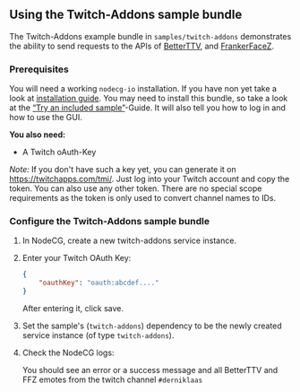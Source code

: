 ## Using the Twitch-Addons sample bundle

The Twitch-Addons example bundle in `samples/twitch-addons` demonstrates the
ability to send requests to the APIs of [BetterTTV](https://betterttv.com/), and
[FrankerFaceZ](https://www.frankerfacez.com/).

### Prerequisites

You will need a working `nodecg-io` installation. If you have non yet take a
look at [installation guide](../getting_started/install.md). You may need to
install this bundle, so take a look at the
[“Try an included sample”](../getting_started/try_example_bundle.md)-Guide. It
will also tell you how to log in and how to use the GUI.

**You also need:**

-   A Twitch oAuth-Key

_Note:_ If you don't have such a key yet, you can generate it on
<https://twitchapps.com/tmi/>. Just log into your Twitch account and copy the
token. You can also use any other token. There are no special scope requirements
as the token is only used to convert channel names to IDs.

### Configure the Twitch-Addons sample bundle

1. In NodeCG, create a new twitch-addons service instance.

2. Enter your Twitch OAuth Key:

    ```json
    {
        "oauthKey": "oauth:abcdef...."
    }
    ```

    After entering it, click save.

3. Set the sample's (`twitch-addons`) dependency to be the newly created service
   instance (of type `twitch-addons`).

4. Check the NodeCG logs:

    You should see an error or a success message and all BetterTTV and FFZ
    emotes from the twitch channel `#derniklaas`
